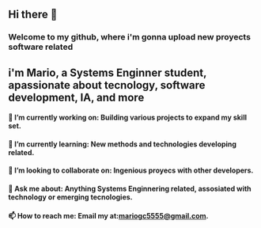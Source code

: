 ## Hi there 👋
### Welcome to my github, where i'm gonna upload new proyects software related
## i'm Mario, a Systems Enginner student, apassionate about tecnology, software development, IA, and more

#### 🔭 **I’m currently working on:** Building various projects to expand my skill set.
#### 🌱 **I’m currently learning:** New methods and technologies developing related.
#### 👯 **I’m looking to collaborate on:** Ingenious proyecs with other developers.
#### 💬 **Ask me about:** Anything Systems Enginnering related, assosiated with technology or emerging tecnologies.
#### 📫 **How to reach me:** Email my at:mariogc5555@gmail.com.
<!--
**mariogc55/MarioGC55** is a ✨ _special_ ✨ repository because its `README.md` (this file) appears on your GitHub profile.

Here are some ideas to get you started:

- 🔭 I’m currently working on ...
- 🌱 I’m currently learning ...
- 👯 I’m looking to collaborate on ...
- 🤔 I’m looking for help with ...
- 💬 Ask me about ...
- 📫 How to reach me: ...
- 😄 Pronouns: ...
- ⚡ Fun fact: ...
-->
